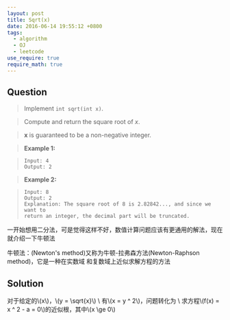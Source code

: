```yaml
---
layout: post
title: Sqrt(x)
date: 2016-06-14 19:55:12 +0800
tags:
  - algorithm
  - OJ
  - leetcode
use_require: true
require_math: true
---
```


Question
--------

> Implement `int sqrt(int x)`.

> Compute and return the square root of *x*.

> **x** is guaranteed to be a non-negative integer.

> **Example 1:**

>     Input: 4
>     Output: 2

> **Example 2:**

>     Input: 8
>     Output: 2
>     Explanation: The square root of 8 is 2.82842..., and since we want to
>     return an integer, the decimal part will be truncated.

一开始想用二分法，可是觉得这样不好，数值计算问题应该有更通用的解法，现在就介绍一下牛顿法

牛顿法：(Newton's method)又称为牛顿-拉弗森方法(Newton-Raphson method)，它是一种在实数域
和复数域上近似求解方程的方法

Solution
--------

对于给定的\\(x\\)，\\(y = \sqrt{x}\\) \\
有\\(x = y ^ 2\\)，问题转化为 \\
求方程\\(f(x) = x ^ 2 - a = 0\\)的近似根，其中\\(x \ge 0\\)
